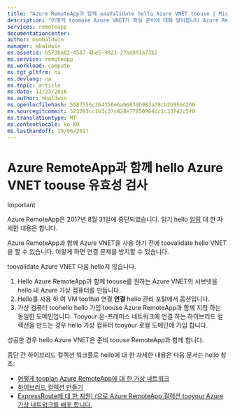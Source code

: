```yaml
---
title: "Azure RemoteApp과 함께 aaaValidate hello Azure VNET toouse | Microsoft Docs"
description: "어떻게 toomake Azure VNET가 확실 준비에 대해 알아봅니다 Azure RemoteApp과 함께 toouse"
services: remoteapp
documentationcenter: 
author: msmbaldwin
manager: mbaldwin
ms.assetid: b573ba02-4587-4be5-9821-27bd891a73b2
ms.service: remoteapp
ms.workload: compute
ms.tgt_pltfrm: na
ms.devlang: na
ms.topic: article
ms.date: 11/23/2016
ms.author: mbaldwin
ms.openlocfilehash: 5587556c264356e6ab6039b983a38cb2b95ed268
ms.sourcegitcommit: 523283cc1b3c37c428e77850964dc1c33742c5f0
ms.translationtype: MT
ms.contentlocale: ko-KR
ms.lasthandoff: 10/06/2017
---
```

# <a name="validate-hello-azure-vnet-toouse-with-azure-remoteapp"></a>Azure RemoteApp과 함께 hello Azure VNET toouse 유효성 검사
> [!IMPORTANT]
> Azure RemoteApp은 2017년 8월 31일에 중단되었습니다. 읽기 hello [알림](https://go.microsoft.com/fwlink/?linkid=821148) 대 한 자세한 내용은 합니다.
> 
> 

Azure RemoteApp과 함께 Azure VNET을 사용 하기 전에 toovalidate hello VNET을 할 수 있습니다. 이렇게 하면 연결 문제를 방지할 수 있습니다.

toovalidate Azure VNET 다음 hello지 않습니다.

1. Hello Azure RemoteApp과 함께 toouse를 원하는 Azure VNET의 서브넷을 hello 내 Azure 가상 컴퓨터를 만듭니다.
2. Hello를 사용 하 여 VM toothat 연결 **연결** hello 관리 포털에서 옵션입니다.
3. 가상 컴퓨터 toohello hello 가입 toouse Azure RemoteApp과 함께 지정 하는 동일한 도메인입니다. Tooyour 온-프레미스 네트워크에 연결 하는 하이브리드 컬렉션을 만드는 경우 hello 가상 컴퓨터 tooyour 로컬 도메인에 가입 합니다.

성공한 경우 hello Azure VNET은 준비 toouse RemoteApp과 함께 합니다.

종단 간 하이브리드 컬렉션 워크플로 hello에 대 한 자세한 내용은 다음 문서는 hello 참조:

* [어떻게 tooplan Azure RemoteApp에 대 한 가상 네트워크](remoteapp-planvnet.md)
* [하이브리드 컬렉션 만들기](remoteapp-create-hybrid-deployment.md)
* [ExpressRoute에 대 한 지원) (으로 Azure RemoteApp 컬렉션 tooyour Azure 가상 네트워크를 배포 합니다.](http://blogs.msdn.com/b/rds/archive/2015/04/23/deploy-azure-remoteapp-collection-to-your-azure-virtual-network-with-support-for-expressroute.aspx)


